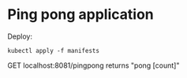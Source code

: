 # Ping pong application

Deploy:
```
kubectl apply -f manifests
```

GET localhost:8081/pingpong returns "pong [count]"
